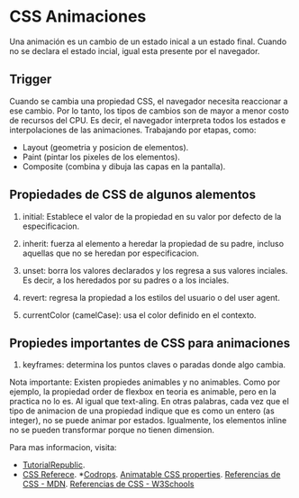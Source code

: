 # CSS Animaciones

Una animación es un cambio de un estado inical a un estado final. Cuando no se declara el estado incial, igual esta presente por el navegador.

## Trigger

Cuando se cambia una propiedad CSS, el navegador necesita reaccionar a ese cambio. Por lo tanto, los tipos de cambios son de mayor a menor costo de recursos del CPU. Es decir, el navegador interpreta todos los estados e interpolaciones de las animaciones. Trabajando por etapas, como:

* Layout (geometria y posicion de elementos).
* Paint (pintar los pixeles de los elementos).
* Composite (combina y dibuja las capas en la pantalla).

## Propiedades de CSS de algunos alementos

1. initial: Establece el valor de la propiedad en su valor por defecto de la especificacion.

2. inherit: fuerza al elemento a heredar la propiedad de su padre, incluso aquellas que no se heredan por especificacion.

3. unset: borra los valores declarados y los regresa a sus valores inciales. Es decir, a los heredados por su padres o a los inciales.

4. revert: regresa la propiedad a los estilos del usuario o del user agent.

5. currentColor (camelCase): usa el color definido en el contexto.

## Propiedes importantes de CSS para animaciones

1. keyframes: determina los puntos claves o paradas donde algo cambia.

Nota importante: Existen propiedes animables y no animables. Como por ejemplo, la propiedad order de flexbox en teoria es animable, pero en la practica no lo es. Al igual que text-aling. En otras palabras, cada vez que el tipo de animacion de una propiedad indique que es como un entero (as integer), no se puede animar por estados. Igualmente, los elementos inline no se pueden transformar porque no tienen dimension.

Para mas informacion, visita:

* [TutorialRepublic](https://www.tutorialrepublic.com/css-reference/css-animatable-properties.php).
* [CSS Referece](https://cssreference.io/).
*[Codrops](https://tympanus.net/codrops/css_reference/).
[Animatable CSS properties](https://developer.mozilla.org/en-US/docs/Web/CSS/CSS_animated_properties).
[Referencias de CSS - MDN](https://developer.mozilla.org/es/docs/Web/CSS/Referencia_CSS).
[Referencias de CSS - W3Schools](https://www.w3schools.com/cssref/)
